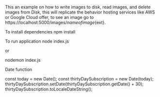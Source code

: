 This an example on how to write images to disk, read images, and delete images from Disk, this will replicate the behavior hosting services like AWS or Google Cloud offer, to see an image go to https://localhost:5000/images/${nameofimage}${ext}.

To install dependencies
npm install

To run application
node index.js

or

nodemon index.js

Date function

const today = new Date();
const thirtyDaySubscription = new Date(today);
thirtyDaySubscription.setDate(thirtyDaySubscription.getDate() + 30);
thirtyDaySubscription.toLocaleDateString();
